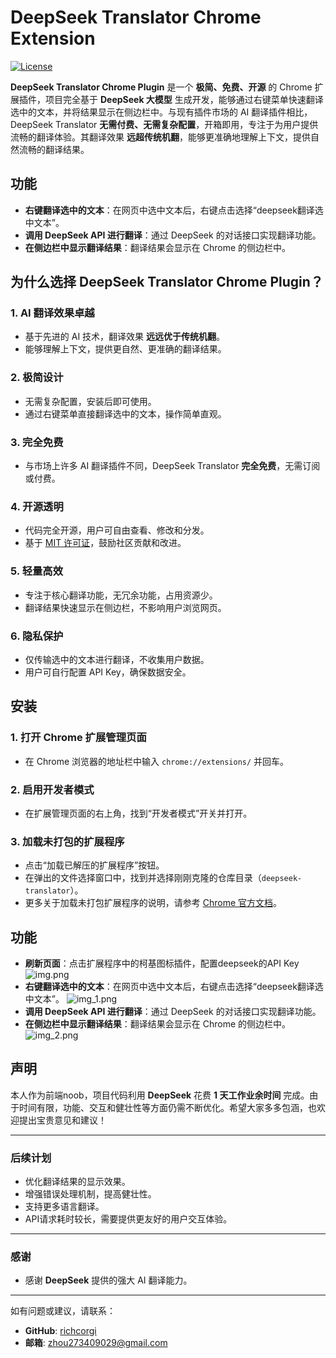 # DeepSeek Translator Chrome Extension

[![License](https://img.shields.io/badge/License-Apache%202.0-blue.svg)](https://opensource.org/licenses/Apache-2.0)


**DeepSeek Translator Chrome Plugin** 是一个 **极简、免费、开源** 的 Chrome 扩展插件，项目完全基于 **DeepSeek 大模型** 生成开发，能够通过右键菜单快速翻译选中的文本，并将结果显示在侧边栏中。与现有插件市场的 AI 翻译插件相比，DeepSeek Translator **无需付费、无需复杂配置**，开箱即用，专注于为用户提供流畅的翻译体验。其翻译效果 **远超传统机翻**，能够更准确地理解上下文，提供自然流畅的翻译结果。
## 功能

- **右键翻译选中的文本**：在网页中选中文本后，右键点击选择“deepseek翻译选中文本”。
- **调用 DeepSeek API 进行翻译**：通过 DeepSeek 的对话接口实现翻译功能。
- **在侧边栏中显示翻译结果**：翻译结果会显示在 Chrome 的侧边栏中。

## 为什么选择 DeepSeek Translator Chrome Plugin？

### 1. **AI 翻译效果卓越**
- 基于先进的 AI 技术，翻译效果 **远远优于传统机翻**。
- 能够理解上下文，提供更自然、更准确的翻译结果。

### 2. **极简设计**
- 无需复杂配置，安装后即可使用。
- 通过右键菜单直接翻译选中的文本，操作简单直观。

### 3. **完全免费**
- 与市场上许多 AI 翻译插件不同，DeepSeek Translator **完全免费**，无需订阅或付费。

### 4. **开源透明**
- 代码完全开源，用户可自由查看、修改和分发。
- 基于 [MIT 许可证](LICENSE)，鼓励社区贡献和改进。

### 5. **轻量高效**
- 专注于核心翻译功能，无冗余功能，占用资源少。
- 翻译结果快速显示在侧边栏，不影响用户浏览网页。

### 6. **隐私保护**
- 仅传输选中的文本进行翻译，不收集用户数据。
- 用户可自行配置 API Key，确保数据安全。

## 安装


### 1. 打开 Chrome 扩展管理页面
- 在 Chrome 浏览器的地址栏中输入 `chrome://extensions/` 并回车。

### 2. 启用开发者模式
- 在扩展管理页面的右上角，找到“开发者模式”开关并打开。

### 3. 加载未打包的扩展程序
- 点击“加载已解压的扩展程序”按钮。
- 在弹出的文件选择窗口中，找到并选择刚刚克隆的仓库目录（`deepseek-translator`）。
- 更多关于加载未打包扩展程序的说明，请参考 [Chrome 官方文档](https://developer.chrome.com/docs/extensions/get-started/tutorial/hello-world?hl=zh-cn#load-unpacked)。

## 功能
- **刷新页面**：点击扩展程序中的柯基图标插件，配置deepseek的API Key
![img.png](img.png)
- **右键翻译选中的文本**：在网页中选中文本后，右键点击选择“deepseek翻译选中文本”。
![img_1.png](img_1.png)
- **调用 DeepSeek API 进行翻译**：通过 DeepSeek 的对话接口实现翻译功能。
- **在侧边栏中显示翻译结果**：翻译结果会显示在 Chrome 的侧边栏中。
![img_2.png](img_2.png)

## 声明

本人作为前端noob，项目代码利用 **DeepSeek** 花费 **1 天工作业余时间** 完成。由于时间有限，功能、交互和健壮性等方面仍需不断优化。希望大家多多包涵，也欢迎提出宝贵意见和建议！

---

### 后续计划
- 优化翻译结果的显示效果。
- 增强错误处理机制，提高健壮性。
- 支持更多语言翻译。
- API请求耗时较长，需要提供更友好的用户交互体验。

---

### 感谢
- 感谢 **DeepSeek** 提供的强大 AI 翻译能力。

---

如有问题或建议，请联系：
- **GitHub**: [richcorgi](https://github.com/richcorgi)
- **邮箱**: zhou273409029@gmail.com
